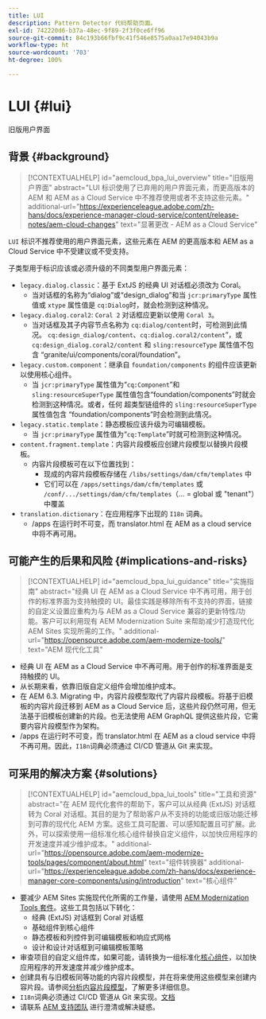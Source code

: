 ```yaml
---
title: LUI
description: Pattern Detector 代码帮助页面。
exl-id: 742220d6-b37a-48ec-9f89-2f3f0ce6ff96
source-git-commit: 84c193b66fbf9c41f546e8575a0aa17e94043b9a
workflow-type: ht
source-wordcount: '703'
ht-degree: 100%

---
```


# LUI {#lui}

旧版用户界面

## 背景 {#background}

>[!CONTEXTUALHELP]
>id="aemcloud_bpa_lui_overview"
>title="旧版用户界面"
>abstract="LUI 标识使用了已弃用的用户界面元素，而更高版本的 AEM 和 AEM as a Cloud Service 中不推荐使用或者不支持这些元素。"
>additional-url="https://experienceleague.adobe.com/zh-hans/docs/experience-manager-cloud-service/content/release-notes/aem-cloud-changes" text="显著更改 - AEM as a Cloud Service"

`LUI`  标识不推荐使用的用户界面元素，这些元素在 AEM 的更高版本和 AEM as a Cloud Service 中不受建议或不受支持。

子类型用于标识应该或必须升级的不同类型用户界面元素：

* `legacy.dialog.classic`：基于 ExtJS 的经典 UI 对话框必须改为 Coral。
   * 当对话框的名称为“dialog”或“design_dialog”和当
`jcr:primaryType` 属性值或 `xtype` 属性值是 `cq:Dialog`时，就会检测到这种情况。
* `legacy.dialog.coral2`: `Coral 2` 对话框应更新以使用 `Coral 3`。
   * 当对话框及其子内容节点名称为 `cq:dialog/content`时，可检测到此情况。
     `cq:design_dialog/content`、`cq:dialog.coral2/content`”，或 `cq:design_dialog.coral2/content`
和 `sling:resourceType` 属性值不包含
“granite/ui/components/coral/foundation”。
* `legacy.custom.component`：继承自 `foundation/components` 的组件应该更新以使用核心组件。
   * 当 `jcr:primaryType` 属性值为“`cq:Component`”和
     `sling:resourceSuperType` 属性值包含“foundation/components”时就会检测到这种情况。或者，任何
     超类型链组件的 `sling:resourceSuperType` 属性值包含
“foundation/components”时会检测到此情况。
* `legacy.static.template`：静态模板应该升级为可编辑模板。
   * 当 `jcr:primaryType` 属性值为“`cq:Template`”时就可检测到这种情况。
* `content.fragment.template`：内容片段模板应创建片段模型以替换片段模板。
   * 内容片段模板可在以下位置找到：
      * 现成的内容片段模板存储在 `/libs/settings/dam/cfm/templates` 中
      * 它们可以在 `/apps/settings/dam/cfm/templates` 或 `/conf/.../settings/dam/cfm/templates`（... = global 或 &quot;tenant&quot;）中覆盖
* `translation.dictionary`：在应用程序下出现的 `I18n` 词典。
   * /apps 在运行时不可变，而 translator.html 在 AEM as a cloud service 中将不再可用。

## 可能产生的后果和风险 {#implications-and-risks}

>[!CONTEXTUALHELP]
>id="aemcloud_bpa_lui_guidance"
>title="实施指南"
>abstract="经典 UI 在 AEM as a Cloud Service 中不再可用，用于创作的标准界面为支持触摸的 UI。最佳实践是移除所有不支持的界面，链接的自定义设置应重构为与 AEM as a Cloud Service 兼容的更新特性/功能。客户可以利用现有 AEM Modernization Suite 来帮助减少打造现代化 AEM Sites 实现所需的工作。"
>additional-url="https://opensource.adobe.com/aem-modernize-tools/" text="AEM 现代化工具"

* 经典 UI 在 AEM as a Cloud Service 中不再可用。用于创作的标准界面是支持触摸的 UI。
* 从长期来看，依靠旧版自定义组件会增加维护成本。
* 在 AEM 6.3. Migrating 中，内容片段模型取代了内容片段模板。将基于旧模板的内容片段迁移到 AEM as a Cloud Service 后，这些片段仍然可用，但无法基于旧模板创建新的片段。也无法使用 AEM GraphQL 提供这些片段，它需要内容片段模型作为架构。
* /apps 在运行时不可变，而 translator.html 在 AEM as a cloud service 中将不再可用。因此，`I18n`词典必须通过 CI/CD 管道从 Git 来实现。

## 可采用的解决方案 {#solutions}

>[!CONTEXTUALHELP]
>id="aemcloud_bpa_lui_tools"
>title="工具和资源"
>abstract="在 AEM 现代化套件的帮助下，客户可以从经典 (ExtJS) 对话框转为 Coral 对话框。其目的是为了帮助客户从不支持的功能或旧版功能迁移到可靠的现代化 AEM 方案。这些工具可配置、可以感知配置且可扩展。此外，可以探索使用一组标准化核心组件替换自定义组件，以加快应用程序的开发速度并减少维护成本。"
>additional-url="https://opensource.adobe.com/aem-modernize-tools/pages/component/about.html" text="组件转换器"
>additional-url="https://experienceleague.adobe.com/zh-hans/docs/experience-manager-core-components/using/introduction" text="核心组件"

* 要减少 AEM Sites 实施现代化所需的工作量，请使用 [AEM Modernization Tools 套件](https://opensource.adobe.com/aem-modernize-tools/)。这些工具包括以下转化：
   * 经典 (ExtJS) 对话框到 Coral 对话框
   * 基础组件到核心组件
   * 静态模板和列控件到可编辑模板和响应式网格
   * 设计和设计对话框到可编辑模板策略
* 审查项目的自定义组件库，如果可能，请转换为一组标准化[核心组件](https://experienceleague.adobe.com/zh-hans/docs/experience-manager-core-components/using/introduction)，以加快应用程序的开发速度并减少维护成本。
* 创建具有与旧模板同等功能的内容片段模型，并在将来使用这些模型来创建内容片段。请参阅[分析内容片段模型](https://experienceleague.adobe.com/zh-hans/docs/experience-manager-65/content/assets/content-fragments/content-fragments-models)，了解更多详细信息。
* `I18n`词典必须通过 CI/CD 管道从 Git 来实现。[文档](https://experienceleague.adobe.com/zh-hans/docs/experience-manager-cloud-service/content/release-notes/aem-cloud-changes#apps-libs-immutable)
* 请联系 [AEM 支持团队](https://helpx.adobe.com/cn/enterprise/using/support-for-experience-cloud.html) 进行澄清或解决疑惑。
